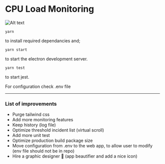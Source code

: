 # CPU Load Monitoring

![Alt text](https://media.giphy.com/media/3o6ZtdbmYmizApO5Us/giphy.gif)


`yarn`

to install required dependancies and;

`yarn start`

to start the electron development server.

`yarn test`

to start jest.

For configuration check .env file

------
### List of improvements 

* Purge tailwind css
* Add more monitoring features
* Keep history (log file)
* Optimize threshold incident list (virtual scroll)
* Add more unit test
* Optimize production build package size
* Move configuration from .env to the web app, to allow user to modify (env file should not be in repo)
* Hire a graphic designer 😬 (app beautifier and add a nice icon)